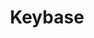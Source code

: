 ---
blog: https://keybase.io/blog
github: keybase
images:
- keybase-official.svg
logohandle: keybase
sort: keybase
title: Keybase
website: https://keybase.io/
wikipedia: https://en.wikipedia.org/wiki/Keybase
---